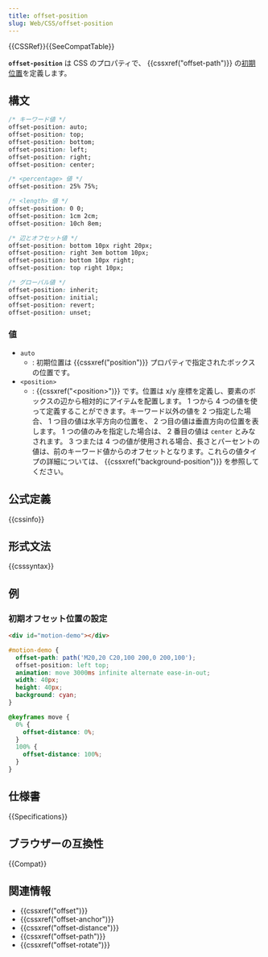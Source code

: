 ```yaml
---
title: offset-position
slug: Web/CSS/offset-position
---
```

{{CSSRef}}{{SeeCompatTable}}

**`offset-position`** は CSS のプロパティで、 {{cssxref("offset-path")}} の[初期位置](https://www.w3.org/TR/motion-1/#valdef-offsetpath-initial-position)を定義します。

## 構文

```css
/* キーワード値 */
offset-position: auto;
offset-position: top;
offset-position: bottom;
offset-position: left;
offset-position: right;
offset-position: center;

/* <percentage> 値 */
offset-position: 25% 75%;

/* <length> 値 */
offset-position: 0 0;
offset-position: 1cm 2cm;
offset-position: 10ch 8em;

/* 辺とオフセット値 */
offset-position: bottom 10px right 20px;
offset-position: right 3em bottom 10px;
offset-position: bottom 10px right;
offset-position: top right 10px;

/* グローバル値 */
offset-position: inherit;
offset-position: initial;
offset-position: revert;
offset-position: unset;
```

### 値

- `auto`
  - : 初期位置は {{cssxref("position")}} プロパティで指定されたボックスの位置です。
- `<position>`
  - : {{cssxref("&lt;position&gt;")}} です。位置は x/y 座標を定義し、要素のボックスの辺から相対的にアイテムを配置します。 1 つから 4 つの値を使って定義することができます。キーワード以外の値を 2 つ指定した場合、 1 つ目の値は水平方向の位置を、 2 つ目の値は垂直方向の位置を表します。 1 つの値のみを指定した場合は、 2 番目の値は `center` とみなされます。 3 つまたは 4 つの値が使用される場合、長さとパーセントの値は、前のキーワード値からのオフセットとなります。これらの値タイプの詳細については、 {{cssxref("background-position")}} を参照してください。

## 公式定義

{{cssinfo}}

## 形式文法

{{csssyntax}}

## 例

### 初期オフセット位置の設定

```html
<div id="motion-demo"></div>
```

```css
#motion-demo {
  offset-path: path('M20,20 C20,100 200,0 200,100');
  offset-position: left top;
  animation: move 3000ms infinite alternate ease-in-out;
  width: 40px;
  height: 40px;
  background: cyan;
}

@keyframes move {
  0% {
    offset-distance: 0%;
  }
  100% {
    offset-distance: 100%;
  }
}
```

## 仕様書

{{Specifications}}

## ブラウザーの互換性

{{Compat}}

## 関連情報

- {{cssxref("offset")}}
- {{cssxref("offset-anchor")}}
- {{cssxref("offset-distance")}}
- {{cssxref("offset-path")}}
- {{cssxref("offset-rotate")}}
